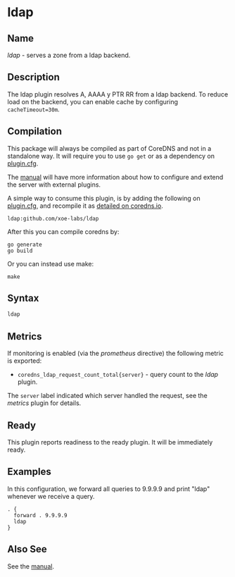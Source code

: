 # ldap

## Name

*ldap* - serves a zone from a ldap backend.

## Description

The ldap plugin resolves A, AAAA y PTR RR from a ldap backend. To reduce load on the backend, you can enable cache by configuring `cacheTimeout=30m`.

## Compilation

This package will always be compiled as part of CoreDNS and not in a standalone way. It will require you to use `go get` or as a dependency on [plugin.cfg](https://github.com/coredns/coredns/blob/master/plugin.cfg).

The [manual](https://coredns.io/manual/toc/#what-is-coredns) will have more information about how to configure and extend the server with external plugins.

A simple way to consume this plugin, is by adding the following on [plugin.cfg](https://github.com/coredns/coredns/blob/master/plugin.cfg), and recompile it as [detailed on coredns.io](https://coredns.io/2017/07/25/compile-time-enabling-or-disabling-plugins/#build-with-compile-time-configuration-file).

~~~
ldap:github.com/xoe-labs/ldap
~~~

After this you can compile coredns by:

```shell script
go generate
go build
```

Or you can instead use make:

```shell script
make
```

## Syntax

~~~ txt
ldap
~~~

## Metrics

If monitoring is enabled (via the *prometheus* directive) the following metric is exported:

* `coredns_ldap_request_count_total{server}` - query count to the *ldap* plugin.

The `server` label indicated which server handled the request, see the *metrics* plugin for details.

## Ready

This plugin reports readiness to the ready plugin. It will be immediately ready.

## Examples

In this configuration, we forward all queries to 9.9.9.9 and print "ldap" whenever we receive
a query.

~~~ corefile
. {
  forward . 9.9.9.9
  ldap
}
~~~

## Also See

See the [manual](https://coredns.io/manual).
